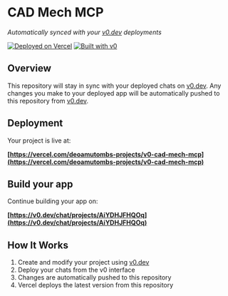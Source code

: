 # CAD Mech MCP

*Automatically synced with your [v0.dev](https://v0.dev) deployments*

[![Deployed on Vercel](https://img.shields.io/badge/Deployed%20on-Vercel-black?style=for-the-badge&logo=vercel)](https://vercel.com/deoamutombs-projects/v0-cad-mech-mcp)
[![Built with v0](https://img.shields.io/badge/Built%20with-v0.dev-black?style=for-the-badge)](https://v0.dev/chat/projects/AiYDHJFHQOq)

## Overview

This repository will stay in sync with your deployed chats on [v0.dev](https://v0.dev).
Any changes you make to your deployed app will be automatically pushed to this repository from [v0.dev](https://v0.dev).

## Deployment

Your project is live at:

**[https://vercel.com/deoamutombs-projects/v0-cad-mech-mcp](https://vercel.com/deoamutombs-projects/v0-cad-mech-mcp)**

## Build your app

Continue building your app on:

**[https://v0.dev/chat/projects/AiYDHJFHQOq](https://v0.dev/chat/projects/AiYDHJFHQOq)**

## How It Works

1. Create and modify your project using [v0.dev](https://v0.dev)
2. Deploy your chats from the v0 interface
3. Changes are automatically pushed to this repository
4. Vercel deploys the latest version from this repository